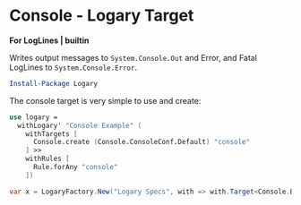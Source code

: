 # Console - Logary Target

**For LogLines | builtin**

Writes output messages to `System.Console.Out` and Error, and Fatal LogLines
to `System.Console.Error`.

``` powershell
Install-Package Logary
```

The console target is very simple to use and create:

``` fsharp
use logary =
  withLogary' "Console Example" (
    withTargets [
      Console.create (Console.ConsoleConf.Default) "console"
    ] >>
    withRules [
      Rule.forAny "console"
    ])
```

``` csharp
var x = LogaryFactory.New("Logary Specs", with => with.Target<Console.Builder>());
```
